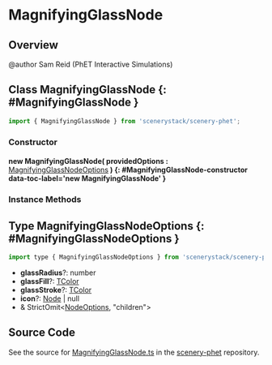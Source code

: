 # MagnifyingGlassNode

## Overview


@author Sam Reid (PhET Interactive Simulations)

## Class MagnifyingGlassNode {: #MagnifyingGlassNode }


```js
import { MagnifyingGlassNode } from 'scenerystack/scenery-phet';
```
### Constructor

#### new MagnifyingGlassNode( providedOptions : <span style="font-weight: 400;">[MagnifyingGlassNodeOptions](../scenery-phet/MagnifyingGlassNode.md#MagnifyingGlassNodeOptions)</span> ) {: #MagnifyingGlassNode-constructor data-toc-label='new MagnifyingGlassNode' }

### Instance Methods





## Type MagnifyingGlassNodeOptions {: #MagnifyingGlassNodeOptions }


```js
import type { MagnifyingGlassNodeOptions } from 'scenerystack/scenery-phet';
```


- **glassRadius**?: <span style="color: hsla(calc(var(--md-hue) + 180deg),80%,40%,1);">number</span>
- **glassFill**?: [TColor](../scenery/TColor.md)
- **glassStroke**?: [TColor](../scenery/TColor.md)
- **icon**?: [Node](../scenery/Node.md) | <span style="color: hsla(calc(var(--md-hue) + 180deg),80%,40%,1);">null</span>
- &amp; StrictOmit&lt;[NodeOptions](../scenery/Node.md#NodeOptions), "children"&gt;




## Source Code

See the source for [MagnifyingGlassNode.ts](https://github.com/phetsims/scenery-phet/blob/main/js/MagnifyingGlassNode.ts) in the [scenery-phet](https://github.com/phetsims/scenery-phet) repository.
